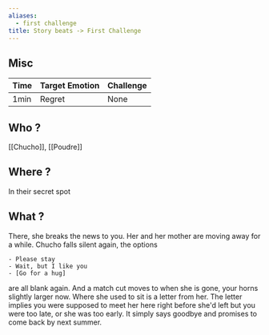 ```yaml
---
aliases:
  - first challenge
title: Story beats -> First Challenge
---
```

## Misc
| Time | Target Emotion | Challenge |
| ---- | -------------- | --------- |
| 1min | Regret         | None      |
## Who ?
[[Chucho]], [[Poudre]]
## Where ?
In their secret spot
## What ?
There, she breaks the news to you. Her and her mother are moving away for a while. Chucho falls silent again, the options

	- Please stay
	- Wait, but I like you
	- [Go for a hug]

are all blank again. And a match cut moves to when she is gone, your horns slightly larger now. Where she used to sit is a letter from her. The letter implies you were supposed to meet her here right before she'd left but you were too late, or she was too early. It simply says goodbye and promises to come back by next summer. 
